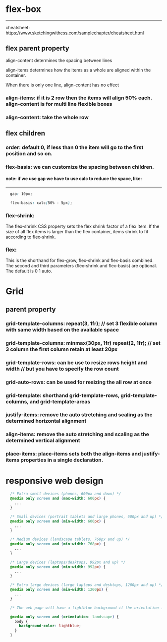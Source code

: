# flex-box

---

cheatsheet: https://www.sketchingwithcss.com/samplechapter/cheatsheet.html

## flex parent property

align-content determines the spacing between lines

align-items determines how the items as a whole are aligned within the container.

When there is only one line, align-content has no effect

### align-items: if it is 2 row then the items will align 50% each. align-content is for multi line flexible boxes

### align-content: take the whole row

## flex children

### order: default 0, if less than 0 the item will go to the first position and so on.

### flex-basis: we can customize the spacing between children.

#### note: if we use gap we have to use calc to reduce the space, like:
---

```css
  gap: 10px;

  flex-basis: calc(50% - 5px);
```

### flex-shrink:

The flex-shrink CSS property sets the flex shrink factor of a flex item. If the size of all flex items is larger than the flex container, items shrink to fit according to flex-shrink.

### flex:

This is the shorthand for flex-grow, flex-shrink and flex-basis combined. The second and third parameters (flex-shrink and flex-basis) are optional. The default is 0 1 auto.

# Grid

## parent property

### grid-template-columns: repeat(3, 1fr); // set 3 flexible column with same width based on the available space

### grid-template-columns: minmax(30px, 1fr) repeat(2, 1fr); // set 3 column the first column retain at least 20px

### grid-template-rows: can be use to resize rows height and width // but you have to specify the row count

### grid-auto-rows: can be used for resizing the all row at once

### grid-template: shorthand grid-template-rows, grid-template-columns, and grid-template-areas

### justify-items: remove the auto stretching and scaling as the determined horizontal alignment

### align-items: remove the auto stretching and scaling as the determined vertical alignment

### place-items: place-items sets both the align-items and justify-items properties in a single declaration.

# responsive web design

```css
  /* Extra small devices (phones, 600px and down) */
  @media only screen and (max-width: 600px) {
    ...
  }

  /* Small devices (portrait tablets and large phones, 600px and up) */
  @media only screen and (min-width: 600px) {
    ...
  }

  /* Medium devices (landscape tablets, 768px and up) */
  @media only screen and (min-width: 768px) {
    ...
  }

  /* Large devices (laptops/desktops, 992px and up) */
  @media only screen and (min-width: 992px) {
    ...
  }

  /* Extra large devices (large laptops and desktops, 1200px and up) */
  @media only screen and (min-width: 1200px) {
    ...
  }

  /* The web page will have a lightblue background if the orientation is in landscape mode: */

  @media only screen and (orientation: landscape) {
    body {
      background-color: lightblue;
    }
  }
```
